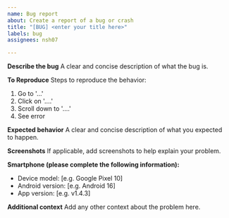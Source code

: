 ```yaml
---
name: Bug report
about: Create a report of a bug or crash
title: "[BUG] <enter your title here>"
labels: bug
assignees: nsh07

---
```


**Describe the bug**
A clear and concise description of what the bug is.

**To Reproduce**
Steps to reproduce the behavior:
1. Go to '...'
2. Click on '....'
3. Scroll down to '....'
4. See error

**Expected behavior**
A clear and concise description of what you expected to happen.

**Screenshots**
If applicable, add screenshots to help explain your problem.

**Smartphone (please complete the following information):**
 - Device model: [e.g. Google Pixel 10]
 - Android version: [e.g. Android 16]
 - App version: [e.g. v1.4.3]

**Additional context**
Add any other context about the problem here.
